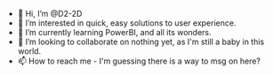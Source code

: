 - 👋 Hi, I’m @D2-2D
- 👀 I’m interested in quick, easy solutions to user experience.
- 🌱 I’m currently learning PowerBI, and all its wonders.
- 💞️ I’m looking to collaborate on nothing yet, as I'm still a baby in this world.
- 📫 How to reach me - I'm guessing there is a way to msg on here?

<!---
D2-2D/D2-2D is a ✨ special ✨ repository because its `README.md` (this file) appears on your GitHub profile.
You can click the Preview link to take a look at your changes.
--->
